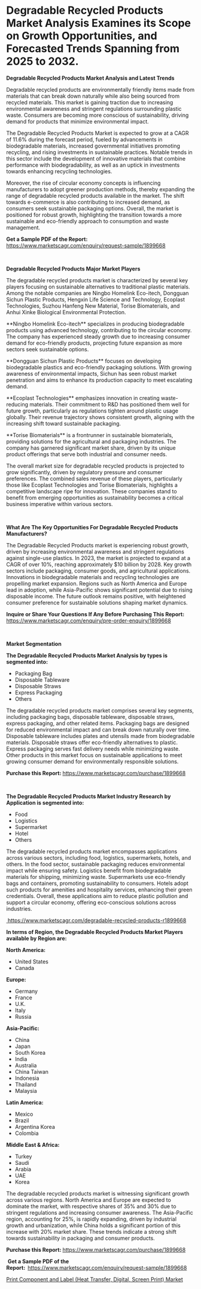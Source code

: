 <p><h1>Degradable Recycled Products Market Analysis Examines its Scope on Growth Opportunities, and Forecasted Trends Spanning from 2025 to 2032.</h1></p><p><strong>Degradable Recycled Products Market Analysis and Latest Trends</strong></p>
<p><p>Degradable recycled products are environmentally friendly items made from materials that can break down naturally while also being sourced from recycled materials. This market is gaining traction due to increasing environmental awareness and stringent regulations surrounding plastic waste. Consumers are becoming more conscious of sustainability, driving demand for products that minimize environmental impact.</p><p>The Degradable Recycled Products Market is expected to grow at a CAGR of 11.6% during the forecast period, fueled by advancements in biodegradable materials, increased governmental initiatives promoting recycling, and rising investments in sustainable practices. Notable trends in this sector include the development of innovative materials that combine performance with biodegradability, as well as an uptick in investments towards enhancing recycling technologies.</p><p>Moreover, the rise of circular economy concepts is influencing manufacturers to adopt greener production methods, thereby expanding the range of degradable recycled products available in the market. The shift towards e-commerce is also contributing to increased demand, as consumers seek sustainable packaging options. Overall, the market is positioned for robust growth, highlighting the transition towards a more sustainable and eco-friendly approach to consumption and waste management.</p></p>
<p><strong>Get a Sample PDF of the Report:&nbsp;</strong> <a href="https://www.marketscagr.com/enquiry/request-sample/1899668?utm_campaign=1869&utm_medium=2&utm_source=Github&utm_content=ia&utm_term=10022025&utm_id=degradable-recycled-products">https://www.marketscagr.com/enquiry/request-sample/1899668</a></p>
<p>&nbsp;</p>
<p><strong>Degradable Recycled Products Major Market Players</strong></p>
<p><p>The degradable recycled products market is characterized by several key players focusing on sustainable alternatives to traditional plastic materials. Among the notable companies are Ningbo Homelink Eco-itech, Dongguan Sichun Plastic Products, Hengxin Life Science and Technology, Ecoplast Technologies, Suzhou Hanfeng New Material, Torise Biomaterials, and Anhui Xinke Biological Environmental Protection.</p><p>**Ningbo Homelink Eco-itech** specializes in producing biodegradable products using advanced technology, contributing to the circular economy. The company has experienced steady growth due to increasing consumer demand for eco-friendly products, projecting future expansion as more sectors seek sustainable options.</p><p>**Dongguan Sichun Plastic Products** focuses on developing biodegradable plastics and eco-friendly packaging solutions. With growing awareness of environmental impacts, Sichun has seen robust market penetration and aims to enhance its production capacity to meet escalating demand.</p><p>**Ecoplast Technologies** emphasizes innovation in creating waste-reducing materials. Their commitment to R&D has positioned them well for future growth, particularly as regulations tighten around plastic usage globally. Their revenue trajectory shows consistent growth, aligning with the increasing shift toward sustainable packaging.</p><p>**Torise Biomaterials** is a frontrunner in sustainable biomaterials, providing solutions for the agricultural and packaging industries. The company has garnered significant market share, driven by its unique product offerings that serve both industrial and consumer needs. </p><p>The overall market size for degradable recycled products is projected to grow significantly, driven by regulatory pressure and consumer preferences. The combined sales revenue of these players, particularly those like Ecoplast Technologies and Torise Biomaterials, highlights a competitive landscape ripe for innovation. These companies stand to benefit from emerging opportunities as sustainability becomes a critical business imperative within various sectors.</p></p>
<p>&nbsp;</p>
<p><strong>What Are The Key Opportunities For Degradable Recycled Products Manufacturers?</strong></p>
<p><p>The Degradable Recycled Products market is experiencing robust growth, driven by increasing environmental awareness and stringent regulations against single-use plastics. In 2023, the market is projected to expand at a CAGR of over 10%, reaching approximately $10 billion by 2028. Key growth sectors include packaging, consumer goods, and agricultural applications. Innovations in biodegradable materials and recycling technologies are propelling market expansion. Regions such as North America and Europe lead in adoption, while Asia-Pacific shows significant potential due to rising disposable income. The future outlook remains positive, with heightened consumer preference for sustainable solutions shaping market dynamics.</p></p>
<p><strong>Inquire or Share Your Questions If Any Before Purchasing This Report:</strong> <a href="https://www.marketscagr.com/enquiry/pre-order-enquiry/1899668?utm_campaign=1869&utm_medium=2&utm_source=Github&utm_content=ia&utm_term=10022025&utm_id=degradable-recycled-products">https://www.marketscagr.com/enquiry/pre-order-enquiry/1899668</a></p>
<p>&nbsp;</p>
<p><strong>Market Segmentation</strong></p>
<p><strong>The Degradable Recycled Products Market Analysis by types is segmented into:</strong></p>
<p><ul><li>Packaging Bag</li><li>Disposable Tableware</li><li>Disposable Straws</li><li>Express Packaging</li><li>Others</li></ul></p>
<p><p>The degradable recycled products market comprises several key segments, including packaging bags, disposable tableware, disposable straws, express packaging, and other related items. Packaging bags are designed for reduced environmental impact and can break down naturally over time. Disposable tableware includes plates and utensils made from biodegradable materials. Disposable straws offer eco-friendly alternatives to plastic. Express packaging serves fast delivery needs while minimizing waste. Other products in this market focus on sustainable applications to meet growing consumer demand for environmentally responsible solutions.</p></p>
<p><strong>Purchase this Report:&nbsp;</strong><a href="https://www.marketscagr.com/purchase/1899668?utm_campaign=1869&utm_medium=2&utm_source=Github&utm_content=ia&utm_term=10022025&utm_id=degradable-recycled-products">https://www.marketscagr.com/purchase/1899668</a></p>
<p>&nbsp;</p>
<p><strong>The Degradable Recycled Products Market Industry Research by Application is segmented into:</strong></p>
<p><ul><li>Food</li><li>Logistics</li><li>Supermarket</li><li>Hotel</li><li>Others</li></ul></p>
<p><p>The degradable recycled products market encompasses applications across various sectors, including food, logistics, supermarkets, hotels, and others. In the food sector, sustainable packaging reduces environmental impact while ensuring safety. Logistics benefit from biodegradable materials for shipping, minimizing waste. Supermarkets use eco-friendly bags and containers, promoting sustainability to consumers. Hotels adopt such products for amenities and hospitality services, enhancing their green credentials. Overall, these applications aim to reduce plastic pollution and support a circular economy, offering eco-conscious solutions across industries.</p></p>
<p><a href="https://www.marketscagr.com/degradable-recycled-products-r1899668?utm_campaign=1869&utm_medium=2&utm_source=Github&utm_content=ia&utm_term=10022025&utm_id=degradable-recycled-products">&nbsp;https://www.marketscagr.com/degradable-recycled-products-r1899668</a></p>
<p><strong>In terms of Region, the Degradable Recycled Products Market Players available by Region are:</strong></p>
<p>
    <p> <strong> North America: </strong>
        <ul>
            <li>United States</li>
            <li>Canada</li>
        </ul>
        </p> 
    <p> <strong> Europe: </strong>
        <ul>
            <li>Germany</li>
            <li>France</li>
            <li>U.K.</li>
            <li>Italy</li>
            <li>Russia</li>
        </ul>
        </p> 
    <p> <strong> Asia-Pacific: </strong>
        <ul>
            <li>China</li>
            <li>Japan</li>
            <li>South Korea</li>
            <li>India</li>
            <li>Australia</li>
            <li>China Taiwan</li>
            <li>Indonesia</li>
            <li>Thailand</li>
            <li>Malaysia</li>
        </ul>
        </p> 
    <p> <strong> Latin America: </strong>
        <ul>
            <li>Mexico</li>
            <li>Brazil</li>
            <li>Argentina Korea</li>
            <li>Colombia</li>
        </ul>
        </p> 
    <p> <strong> Middle East & Africa: </strong>
        <ul>
            <li>Turkey</li>
            <li>Saudi</li>
            <li>Arabia</li>
            <li>UAE</li>
            <li>Korea</li>
        </ul>
    </p>
    </p>
<p><p>The degradable recycled products market is witnessing significant growth across various regions. North America and Europe are expected to dominate the market, with respective shares of 35% and 30% due to stringent regulations and increasing consumer awareness. The Asia-Pacific region, accounting for 25%, is rapidly expanding, driven by industrial growth and urbanization, while China holds a significant portion of this increase with 20% market share. These trends indicate a strong shift towards sustainability in packaging and consumer products.</p></p>
<p><strong>Purchase this Report: </strong><a href="https://www.marketscagr.com/purchase/1899668?utm_campaign=1869&utm_medium=2&utm_source=Github&utm_content=ia&utm_term=10022025&utm_id=degradable-recycled-products">https://www.marketscagr.com/purchase/1899668</a></p>
<p>&nbsp;<strong>Get a Sample PDF of the Report:&nbsp;&nbsp;</strong><a href="https://www.marketscagr.com/enquiry/request-sample/1899668?utm_campaign=1869&utm_medium=2&utm_source=Github&utm_content=ia&utm_term=10022025&utm_id=degradable-recycled-products">https://www.marketscagr.com/enquiry/request-sample/1899668</a></p>
<p><strong></strong></p>
<p><p><a href="https://github.com/provorikovar/Market-Research-Report-List-7/blob/main/print-component-and-label-heat-transfer-digital-screen-print-market.md?utm_campaign=1869&utm_medium=2&utm_source=Github&utm_content=ia&utm_term=10022025&utm_id=degradable-recycled-products">Print Component and Label (Heat Transfer, Digital, Screen Print) Market</a></p></p>